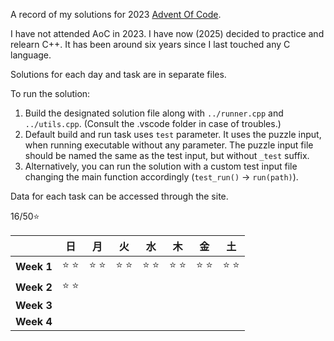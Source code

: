 A record of my solutions for 2023 [Advent Of Code](https://adventofcode.com/2023 "AoC").

I have not attended AoC in 2023. I have now (2025) decided to practice and relearn C++. It has been around six years since I last touched any C language.

Solutions for each day and task are in separate files.

To run the solution:
1. Build the designated solution file along with `../runner.cpp` and `../utils.cpp`. (Consult the .vscode folder in case of troubles.)
2. Default build and run task uses `test` parameter. It uses the puzzle input, when running executable without any parameter. The puzzle input file should be named the same as the test input, but without `_test` suffix.
3. Alternatively, you can run the solution with a custom test input file changing the main function accordingly (`test_run()` -> `run(path)`).

Data for each task can be accessed through the site.

16/50⭐

|            | 日 | 月 | 火 | 水 | 木 | 金 | 土 |
|:-----------|-------|-------|-------|-------|-------|-------|-------|
| **Week 1** |⭐&nbsp;⭐|⭐&nbsp;⭐|⭐&nbsp;⭐|⭐&nbsp;⭐|⭐&nbsp;⭐|⭐&nbsp;⭐|⭐&nbsp;⭐|
| **Week 2** |⭐&nbsp;⭐|&nbsp;|&nbsp;|&nbsp;|&nbsp;|&nbsp;|&nbsp;|
| **Week 3** |&nbsp;|&nbsp;|&nbsp;|&nbsp;|&nbsp;|&nbsp;|&nbsp;|
| **Week 4** |&nbsp;|&nbsp;|&nbsp;|&nbsp;|&nbsp;&nbsp;|||

<!-- An estimated rundown of the time invested in each day puzzle (includes coding and coding-adjacent activities). -->
<!-- 
```
Day  1 | ████████ 69
Day  2 | ███████████████ 128
Day  3 | ███████████ 90
Day  4 | █████████ 75
Day  5 | ███████ 60
Day  6 | ███████████ 90
Day  7 | ██████████████████████████████ 250
Day  8 | ███████████ 89
Day  9 | ███████████████████████████████████████ 322
Day 10 | ████████████ 98
Day 11 | ████████████ 100
Day 12 | ██████████████████████ 183
Day 13 | █████████████ 110
Day 14 | █████████████████████ 178
Day 15 | ██████████████████████ 181
Day 16 | ██████████████████████████████ 253
Day 17 | ███████████████████████████████████ 295
Day 18 | █████████ 73
Day 19 | █████████████████████████████ 244
Day 20 | █████████████████ 140
Day 21 | █████████████████████████████████████████████████████████████████ 543
Day 22 | ███████████████████ 159
Day 23 | █████████████████████████████████████████████ 376
Day 24 | ██████████████████████████████████████████████████████ 451
Day 25 | █████████ 75
``` -->